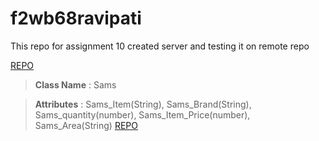 # f2wb68ravipati
This repo for assignment 10
created server and testing it on remote repo

[REPO](https://f2wb68ravipati.onrender.com/)

> __Class Name__ : Sams

> __Attributes__  : Sams_Item(String), Sams_Brand(String), Sams_quantity(number), Sams_Item_Price(number), Sams_Area(String)
[REPO](https://f2db68ravipati.onrender.com/)
